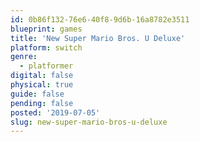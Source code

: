 ```yaml
---
id: 0b86f132-76e6-40f8-9d6b-16a8782e3511
blueprint: games
title: 'New Super Mario Bros. U Deluxe'
platform: switch
genre:
  - platformer
digital: false
physical: true
guide: false
pending: false
posted: '2019-07-05'
slug: new-super-mario-bros-u-deluxe
---
```

